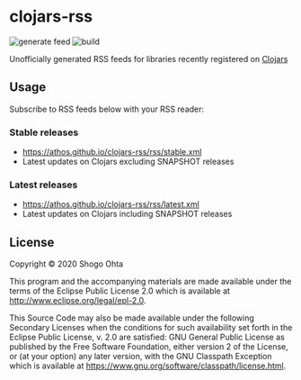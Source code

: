 # clojars-rss
![generate feed](https://github.com/athos/clojars-rss/workflows/generate%20feed/badge.svg?event=schedule)
![build](https://github.com/athos/clojars-rss/workflows/build/badge.svg)

Unofficially generated RSS feeds for libraries recently registered on [Clojars](https://clojars.org/)

## Usage

Subscribe to RSS feeds below with your RSS reader:

### Stable releases
- https://athos.github.io/clojars-rss/rss/stable.xml
- Latest updates on Clojars excluding SNAPSHOT releases

### Latest releases
- https://athos.github.io/clojars-rss/rss/latest.xml
- Latest updates on Clojars including SNAPSHOT releases

## License

Copyright © 2020 Shogo Ohta

This program and the accompanying materials are made available under the
terms of the Eclipse Public License 2.0 which is available at
http://www.eclipse.org/legal/epl-2.0.

This Source Code may also be made available under the following Secondary
Licenses when the conditions for such availability set forth in the Eclipse
Public License, v. 2.0 are satisfied: GNU General Public License as published by
the Free Software Foundation, either version 2 of the License, or (at your
option) any later version, with the GNU Classpath Exception which is available
at https://www.gnu.org/software/classpath/license.html.
